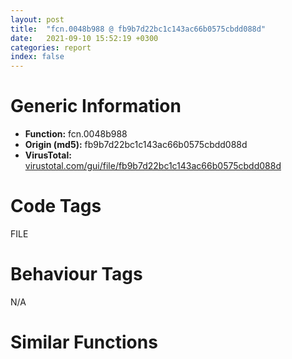 ```yaml
---
layout: post
title:  "fcn.0048b988 @ fb9b7d22bc1c143ac66b0575cbdd088d"
date:   2021-09-10 15:52:19 +0300
categories: report
index: false
---
```


# Generic Information
- **Function:** fcn.0048b988
- **Origin (md5):** fb9b7d22bc1c143ac66b0575cbdd088d
- **VirusTotal:** [virustotal.com/gui/file/fb9b7d22bc1c143ac66b0575cbdd088d][virustotal_ref]

# Code Tags
<span class="tag" id="FILE">FILE</span>


# Behaviour Tags
<span class="bhv-tag" id="na">N/A</span>

# Similar Functions
<script type="text/javascript" src="https://www.gstatic.com/charts/loader.js"></script>
<script type="text/javascript">

    google.charts.load('current', {'packages':['corechart']});
    google.charts.setOnLoadCallback(drawChart);

    function drawChart() {
    var data = new google.visualization.DataTable();
        data.addColumn('number', 'X');
        data.addColumn('number', 'Y');
        data.addColumn({type: 'string', role: 'tooltip', 'p': {'html': true}});
        data.addColumn({'type': 'string', 'role': 'style'});
        
        data.addRows([
    [69.56838989257812, 9.377668380737305, '<b><a href="/report/fcn.0048b988@fb9b7d22bc1c143ac66b0575cbdd088d">fcn.0048b988</a><br>@fb9b7d22bc1c143ac66b0575cbdd088d</b><br>', 'point { fill-color: #e0440e; }'],
[73.37872314453125, -28.376190185546875, '<b><a href="/report/fcn.0040e05d@883dfc165005908f8666e487fe529d8c">fcn.0040e05d</a><br>@883dfc165005908f8666e487fe529d8c</b><br>', 'null'],
[60.600677490234375, 25.574996948242188, '<b><a href="/report/fcn.0048b988@912f1d013a0d6151bc7a7cef6da1b2a0">fcn.0048b988</a><br>@912f1d013a0d6151bc7a7cef6da1b2a0</b><br>', 'null'],
[85.17188262939453, 15.562113761901855, '<b><a href="/report/fcn.0042ded0@ba86269e5231930ee4def4088ddb8d19">fcn.0042ded0</a><br>@ba86269e5231930ee4def4088ddb8d19</b><br>', 'null'],
[75.86652374267578, 39.58366012573242, '<b><a href="/report/fcn.0042a408@d96761eb00d2d97e2b6f5ffffed0b46a">fcn.0042a408</a><br>@d96761eb00d2d97e2b6f5ffffed0b46a</b><br>', 'null'],
[91.48114013671875, 31.16451072692871, '<b><a href="/report/fcn.0040ab39@5d44fc96ec059e83cbab5efb708e5e9e">fcn.0040ab39</a><br>@5d44fc96ec059e83cbab5efb708e5e9e</b><br>', 'null'],
[61.754417419433594, -26.13678550720215, '<b><a href="/report/fcn.0040d0cb@22e4fd0c4b1c614e2ac3f6bd9999bcbd">fcn.0040d0cb</a><br>@22e4fd0c4b1c614e2ac3f6bd9999bcbd</b><br>', 'null'],
[47.412109375, 4.754980087280273, '<b><a href="/report/fcn.0060a764@52d540e8e13e0f0bbb8946b2363a382d">fcn.0060a764</a><br>@52d540e8e13e0f0bbb8946b2363a382d</b><br>', 'null'],
[75.2527847290039, 24.79872703552246, '<b><a href="/report/fcn.00410a95@fd17dad7a5809016e438b746adc04679">fcn.00410a95</a><br>@fd17dad7a5809016e438b746adc04679</b><br>', 'null'],
[84.81874084472656, 0.7929871082305908, '<b><a href="/report/fcn.004091f5@1fd683a7f72f257d6d6de6e845d6c40a">fcn.004091f5</a><br>@1fd683a7f72f257d6d6de6e845d6c40a</b><br>', 'null'],
[99.90782165527344, 15.162444114685059, '<b><a href="/report/fcn.0040d0e2@c299206e1e94de2392d4dd9464d03d54">fcn.0040d0e2</a><br>@c299206e1e94de2392d4dd9464d03d54</b><br>', 'null'],

        ]);

    var options = {
        title: 'Similarity Plot',
        legend: 'none',
        colors: ['#dedbd9', '#e6693e', '#ec8f6e', '#f3b49f', '#f6c7b6'],
        tooltip: {isHtml: true, trigger: 'both'},
        explorer: {
        actions: ["dragToZoom", "rightClickToReset"],
        },
        chartArea: {
        width: '80%',
        height: '80%'
        },
        width: '100%',
        height: '100%'
    };

    var chart = new google.visualization.ScatterChart(document.getElementById('chart_div'));

    chart.draw(data, options);
    }
    
</script>


<div id="chart_div" style="width: 100%px; height: 100%;"></div>

# Disassembled Code
{% highlight nasm %}

push ebp
mov ebp, esp
sub esp, 0x1fc
mov eax, dword[0x4b8744]
xor eax, ebp
mov dword[ebp-4], eax
push esi
mov esi, dword[ebp+8]
push edi
push esi
call fcn.0048b964
mov edi, eax
pop ecx
test edi, edi
je 0x48bb2a
push ebx
push 3
call fcn.0048e43e
pop ecx
cmp eax, 1
je 0x48bad2
push 3
call fcn.0048e43e
pop ecx
test eax, eax
jne 0x48b9dc
cmp dword[0x4bd698], 1
je 0x48bad2
cmp esi, 0xfc
je 0x48bb29
push str.Runtime_Error__n_nProgram:_
push 0x314
push 0x4bd6a0
call fcn.00481a97
add esp, 0xc
xor ebx, ebx
test eax, eax
jne 0x48bb3a
push 0x104
push 0x4bd6d2
push ebx
mov word[0x4bd8da], ax
call dword[sym.imp.KERNEL32.dll_GetModuleFileNameW]
mov esi, 0x2fb
test eax, eax
jne 0x48ba44
push str._program_name_unknown_
push esi
push 0x4bd6d2
call fcn.00481a97
add esp, 0xc
test eax, eax
jne 0x48bb3a
push 0x4bd6d2
call fcn.0047c940
inc eax
pop ecx
cmp eax, 0x3c
jbe 0x48ba8a
push 0x4bd6d2
call fcn.0047c940
push 3
push 0x4a14c4
lea ecx, [eax*2+0x4bd65c]
mov eax, ecx
sub eax, 0x4bd6d2
sar eax, 1
sub esi, eax
push esi
push ecx
call fcn.00481b31
add esp, 0x14
test eax, eax
jne 0x48bb3a
push 0x4a14cc
push 0x314
mov esi, 0x4bd6a0
push esi
call fcn.00493413
add esp, 0xc
test eax, eax
jne 0x48bb3a
push edi
push 0x314
push esi
call fcn.00493413
add esp, 0xc
test eax, eax
jne 0x48bb3a
push 0x12010
push str.Microsoft_Visual_C_Runtime_Library
push esi
call fcn.004948e4
add esp, 0xc
jmp 0x48bb29
push 0xfffffffffffffff4
call dword[sym.imp.KERNEL32.dll_GetStdHandle]
mov esi, eax
test esi, esi
je 0x48bb29
cmp esi, 0xffffffff
je 0x48bb29
xor ebx, ebx
mov ecx, ebx
mov al, byte[edi+ecx*2]
mov byte[ebp+ecx-0x1f8], al
cmp word[edi+ecx*2], bx
je 0x48bb02
inc ecx
cmp ecx, 0x1f4
jb 0x48bae9
push ebx
lea eax, [ebp-0x1fc]
mov byte[ebp-5], bl
push eax
lea eax, [ebp-0x1f8]
push eax
call fcn.0047b7e0
pop ecx
push eax
lea eax, [ebp-0x1f8]
push eax
push esi
call dword[sym.imp.KERNEL32.dll_WriteFile]
pop ebx
mov ecx, dword[ebp-4]
pop edi
xor ecx, ebp
pop esi
call fcn.0047b6bc
mov esp, ebp
pop ebp
ret
push ebx
push ebx
push ebx
push ebx
push ebx
call fcn.00485091
int3

{% endhighlight %}

[virustotal_ref]: https://www.virustotal.com/gui/file/fb9b7d22bc1c143ac66b0575cbdd088d